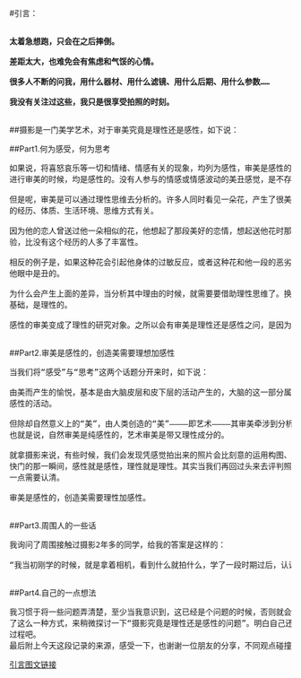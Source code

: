 #引言：

<pre>

<b>太着急想跑，只会在之后摔倒。

差距太大，也难免会有焦虑和气馁的心情。

很多人不断的问我，用什么器材、用什么滤镜、用什么后期、用什么参数……

我没有关注过这些，我只是很享受拍照的时刻。 </b>

</pre>

##摄影是一门美学艺术，对于审美究竟是理性还是感性，如下说：

##Part1.何为感受，何为思考

<pre>
如果说，将喜怒哀乐等一切和情绪、情感有关的现象，均列为感性，审美是感性的。不管我具有何种理性认知和理性思维习惯，当我
进行审美的时候，均是感性的。没有人参与的情感或情感波动的美丑感觉，是不存在的。

但是呢，审美是可以通过理性思维去分析的。许多人同时看见一朵花，产生了很美、较美、美的感觉，或者还有丰富的联想，这和他
的经历、体质、生活环境、思维方式有关。

因为他的恋人曾送过他一朵相似的花，他想起了那段美好的恋情，想起送他花时那天的蓝天白云，还有路口的小桥流水，他的审美体
验，比没有这个经历的人多了丰富性。

相反的例子是，如果这种花会引起他身体的过敏反应，或者这种花和他一段的恶劣记忆有关，他见到这朵花产生了恐惧感，这朵花在
他眼中是丑的。

为什么会产生上面的差异，当分析其中理由的时候，就需要要借助理性思维了。换句话说，当审美是门学问的时候，构建这门学问的
基础，是理性的。

感性的审美变成了理性的研究对象。之所以会有审美是理性还是感性之问，是因为我们常常将感受与思考这两个话题混为一谈。

</pre>

##Part2.审美是感性的，创造美需要理想加感性

<pre>
当我们将“感受”与“思考”这两个话题分开来时，如下说：

由美而产生的愉悦，基本是由大脑皮层和皮下层的活动产生的，大脑的这一部分属于人类情感中枢，所以从生物意义上来讲，审美是
感性的活动。

但除却自然意义上的“美”，由人类创造的“美”————即艺术————其审美牵涉到分析、把握和欣赏其形式和意义，这就有了理性的部分。
也就是说，自然审美是纯感性的，艺术审美是带又理性成分的。

就拿摄影来说，有些时候，我们会发现凭感觉拍出来的照片会比刻意的运用构图、用光这些技法拍出来的照片要好很多。在拍摄按下
快门的那一瞬间，感性就是感性，理性就是理性。其实当我们再回过头来去评判照片的好与坏时，多多少少是用到了理性思维的，这
一点需要认清。

审美是感性的，创造美需要理性加感性。

</pre>

##Part3.周围人的一些话
<pre>
我询问了周围接触过摄影2年多的同学，给我的答案是这样的：

“我当初刚学的时候，就是拿着相机，看到什么就拍什么，学了一段时期过后，认识到摄影一定先是感性，再到理性的这么一个过程吧。”

</pre>

##Part4.自己的一点想法
<pre>
我习惯于将一些问题弄清楚，至少当我意识到，这已经是个问题的时候，否则就会一直惦记着~同时最近也在做主题阅读，于是就尝试
了这么一种方式，来稍微探讨一下“摄影究竟是理性还是感性的问题”。明白自己还是刚开始的小白时，还是先享受与周围人一起拍照的
过程吧。
最后附上今天这段记录的来源，感受一下，也谢谢一位朋友的分享，不同观点碰撞让我体会到了生活的某一部分的乐趣了。
</pre>
[引言图文链接](http://mp.weixin.qq.com/s?__biz=MjM5MDMyMTg0MQ==&mid=2664470184&idx=1&sn=de3d0a207d675e321fa717364aed5c6e&chksm=bd62ab768a152260101884d6823abf35de7c7d81461023ffd1779155457d6c14c54ecc99e9e4&mpshare=1&scene=23&srcid=1119VygE6zF0YnLGmKO3uNLu#rd)

